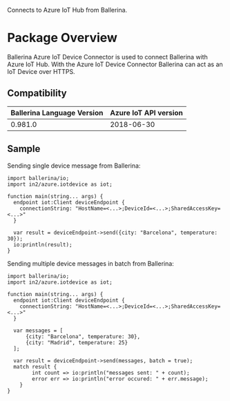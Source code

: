 Connects to Azure IoT Hub from Ballerina. 

# Package Overview

Ballerina Azure IoT Device Connector is used to connect Ballerina with Azure IoT Hub. With the Azure IoT Device Connector Ballerina can act as an IoT Device over HTTPS.

## Compatibility

| Ballerina Language Version | Azure IoT API version  |
| -------------------------- | ---------------------- |
| 0.981.0                    | 2018-06-30             |

## Sample

Sending single device message from Ballerina:

```ballerina
import ballerina/io;
import in2/azure.iotdevice as iot;

function main(string... args) {
  endpoint iot:Client deviceEndpoint {
    connectionString: "HostName=<...>;DeviceId=<...>;SharedAccessKey=<...>"
  }

  var result = deviceEndpoint->send({city: "Barcelona", temperature: 30});
  io:println(result);
}
```

Sending multiple device messages in batch from Ballerina:

```ballerina
import ballerina/io;
import in2/azure.iotdevice as iot;

function main(string... args) {
  endpoint iot:Client deviceEndpoint {
    connectionString: "HostName=<...>;DeviceId=<...>;SharedAccessKey=<...>"
  }

  var messages = [
      {city: "Barcelona", temperature: 30},
      {city: "Madrid", temperature: 25}
  ];

  var result = deviceEndpoint->send(messages, batch = true);
  match result {
        int count => io:println("messages sent: " + count);
        error err => io:println("error occured: " + err.message);
    }
}
```

